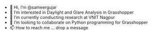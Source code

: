 - 👋 Hi, I’m @sameergujar
- 👀 I’m interested in Daylight and Glare Analysis in Grasshopper
- 🌱 I’m currently condiucting research at VNIT Nagpur
- 💞️ I’m looking to collaborate on Python programming for Grasshopper
- 📫 How to reach me ... drop a message

<!---
sameergujar/sameergujar is a ✨ special ✨ repository because its `README.md` (this file) appears on your GitHub profile.
You can click the Preview link to take a look at your changes.
--->
